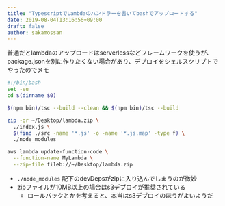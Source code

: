 ```yaml
---
title: "TypescriptでLambdaのハンドラーを書いてbashでアップロードする"
date: 2019-08-04T13:16:56+09:00
draft: false
author: sakamossan
---
```


普通だとlambdaのアップロードはserverlessなどフレームワークを使うが、package.jsonを別に作りたくない場合があり、デプロイをシェルスクリプトでやったのでメモ

```bash
#!/bin/bash
set -eu
cd $(dirname $0)

$(npm bin)/tsc --build --clean && $(npm bin)/tsc --build

zip -qr ~/Desktop/lambda.zip \
  ./index.js \
  $(find ./src -name '*.js' -o -name '*.js.map' -type f) \
  ./node_modules

aws lambda update-function-code \
  --function-name MyLambda \
  --zip-file fileb://~/Desktop/lambda.zip
```

- `./node_modules` 配下のdevDepsがzipに入り込んでしまうのが微妙
- zipファイルが10MB以上の場合はs3デプロイが推奨されている
  - ロールバックとかを考えると、本当はs3デプロイのほうがよいようだ
